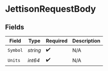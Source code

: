 # JettisonRequestBody


## Fields

| Field              | Type               | Required           | Description        |
| ------------------ | ------------------ | ------------------ | ------------------ |
| `Symbol`           | *string*           | :heavy_check_mark: | N/A                |
| `Units`            | *int64*            | :heavy_check_mark: | N/A                |